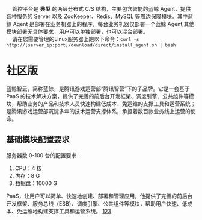 

&nbsp;&nbsp;&nbsp;&nbsp;管控平台是 **典型** 的两层分布式 C/S 结构，主要包含智能的蓝鲸 Agent、提供各种服务的 Server 以及 ZooKeeper、Redis、MySQL 等周边保障模块。其中蓝鲸 Agent 是部署在业务机器上的程序，每台业务机器仅部署一个蓝鲸 Agent,其他模块部署无具体要求，用户可以单独部署，也可以混合部署。<br>&nbsp;&nbsp;&nbsp;&nbsp;请在您需要管理的Linux服务器上跑以下命令：`curl -s http://[server_ip:port]/download/direct/install_agent.sh | bash`

# 社区版

蓝鲸智云，简称蓝鲸，是腾讯游戏运营部“腾讯智营”下的子品牌。它是一套基于 PaaS 的技术解决方案，提供了完善的前后台开发框架、调度引擎、公共组件等模块，帮助业务的产品和技术人员快速构建低成本、免运维的支撑工具和运营系统；是腾讯游戏运营部沉淀多年的技术运营支撑体系，承担着数百款业务线上运营的使命。

## 基础模块配置要求

服务器数 0-100 台的配置要求：

1. CPU：4 核
2. 内存：8 G
3. 数据盘：10000 G

PaaS，让用户可以简单、快速地创建、部署和管理应用，他提供了完善的前后台开发框架、服务总线（ESB）、调度引擎、公共组件等模块，帮助用户快速、低成本、免运维地构建支撑工具和运营系统。
[123](bkFramework/example.png)
